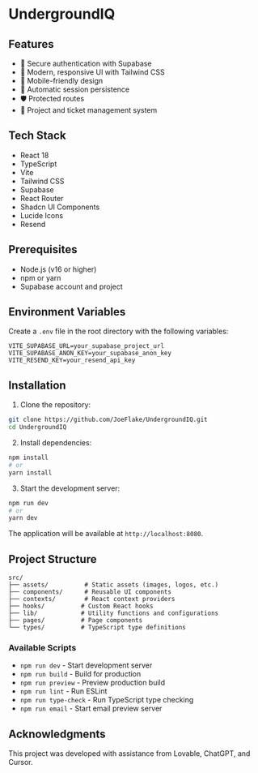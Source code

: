 # UndergroundIQ

## Features

- 🔐 Secure authentication with Supabase
- 🎨 Modern, responsive UI with Tailwind CSS
- 📱 Mobile-friendly design
- 🔄 Automatic session persistence
- 🛡️ Protected routes
- 🎯 Project and ticket management system

## Tech Stack

- React 18
- TypeScript
- Vite
- Tailwind CSS
- Supabase
- React Router
- Shadcn UI Components
- Lucide Icons
- Resend

## Prerequisites

- Node.js (v16 or higher)
- npm or yarn
- Supabase account and project

## Environment Variables

Create a `.env` file in the root directory with the following variables:

```env
VITE_SUPABASE_URL=your_supabase_project_url
VITE_SUPABASE_ANON_KEY=your_supabase_anon_key
VITE_RESEND_KEY=your_resend_api_key
```

## Installation

1. Clone the repository:

```bash
git clone https://github.com/JoeFlake/UndergroundIQ.git
cd UndergroundIQ
```

2. Install dependencies:

```bash
npm install
# or
yarn install
```

3. Start the development server:

```bash
npm run dev
# or
yarn dev
```

The application will be available at `http://localhost:8080`.

## Project Structure

```
src/
├── assets/          # Static assets (images, logos, etc.)
├── components/      # Reusable UI components
├── contexts/        # React context providers
├── hooks/          # Custom React hooks
├── lib/            # Utility functions and configurations
├── pages/          # Page components
└── types/          # TypeScript type definitions
```

### Available Scripts

- `npm run dev` - Start development server
- `npm run build` - Build for production
- `npm run preview` - Preview production build
- `npm run lint` - Run ESLint
- `npm run type-check` - Run TypeScript type checking
- `npm run email` - Start email preview server

## Acknowledgments

This project was developed with assistance from Lovable, ChatGPT, and Cursor.
